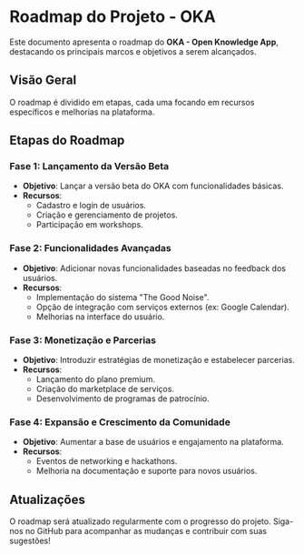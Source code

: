 # Roadmap do Projeto - OKA

Este documento apresenta o roadmap do **OKA - Open Knowledge App**, destacando os principais marcos e objetivos a serem alcançados.

## Visão Geral

O roadmap é dividido em etapas, cada uma focando em recursos específicos e melhorias na plataforma.

## Etapas do Roadmap

### Fase 1: Lançamento da Versão Beta
- **Objetivo**: Lançar a versão beta do OKA com funcionalidades básicas.
- **Recursos**:
  - Cadastro e login de usuários.
  - Criação e gerenciamento de projetos.
  - Participação em workshops.

### Fase 2: Funcionalidades Avançadas
- **Objetivo**: Adicionar novas funcionalidades baseadas no feedback dos usuários.
- **Recursos**:
  - Implementação do sistema "The Good Noise".
  - Opção de integração com serviços externos (ex: Google Calendar).
  - Melhorias na interface do usuário.

### Fase 3: Monetização e Parcerias
- **Objetivo**: Introduzir estratégias de monetização e estabelecer parcerias.
- **Recursos**:
  - Lançamento do plano premium.
  - Criação do marketplace de serviços.
  - Desenvolvimento de programas de patrocínio.

### Fase 4: Expansão e Crescimento da Comunidade
- **Objetivo**: Aumentar a base de usuários e engajamento na plataforma.
- **Recursos**:
  - Eventos de networking e hackathons.
  - Melhoria na documentação e suporte para novos usuários.

## Atualizações

O roadmap será atualizado regularmente com o progresso do projeto. Siga-nos no GitHub para acompanhar as mudanças e contribuir com suas sugestões!
